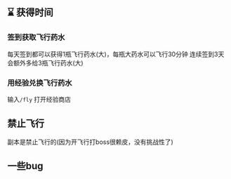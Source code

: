 ## ⌛ 获得时间

### 签到获取飞行药水
每天签到都可以获得1瓶飞行药水(大)，每瓶大药水可以飞行30分钟
连续签到3天会额外多给3瓶飞行药水(大)

### 用经验兑换飞行药水
输入`/fly` 打开经验商店

## 禁止飞行
副本是禁止飞行的(因为开飞行打boss很赖皮，没有挑战性了)


## 一些bug